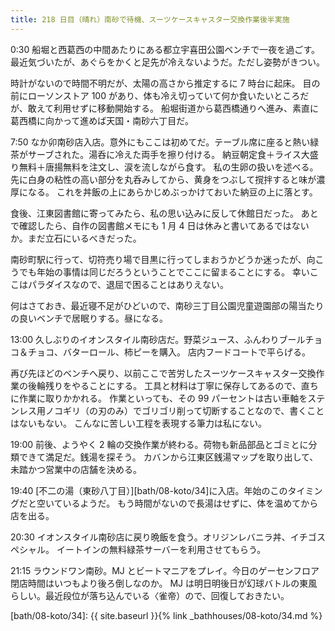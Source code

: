 ```yaml
---
title: 218 日目（晴れ）南砂で待機、スーツケースキャスター交換作業後半実施
---
```


0:30 船堀と西葛西の中間あたりにある都立宇喜田公園ベンチで一夜を過ごす。
最近気づいたが、あぐらをかくと足先が冷えないようだ。ただし姿勢がきつい。

時計がないので時間不明だが、太陽の高さから推定するに 7 時台に起床。
目の前にローソンストア 100 があり、体も冷え切っていて何か食いたいところだが、敢えて利用せずに移動開始する。
船堀街道から葛西橋通りへ進み、素直に葛西橋に向かって進めば天国・南砂六丁目だ。

7:50 なか卯南砂店入店。意外にもここは初めてだ。テーブル席に座ると熱い緑茶がサーブされた。湯呑に冷えた両手を擦り付ける。
納豆朝定食＋ライス大盛り無料＋唐揚無料を注文し、涙を流しながら食す。
私の生卵の扱いを述べる。先に白身の粘性の高い部分を丸呑みしてから、黄身をつぶして撹拌すると味が濃厚になる。
これを丼飯の上にあらかじめぶっかけておいた納豆の上に落とす。

食後、江東図書館に寄ってみたら、私の思い込みに反して休館日だった。
あとで確認したら、自作の図書館メモにも 1 月 4 日は休みと書いてあるではないか。まだ立石にいるべきだった。

南砂町駅に行って、切符売り場で目黒に行ってしまおうかどうか迷ったが、向こうでも年始の事情は同じだろうということでここに留まることにする。
幸いここはパラダイスなので、退屈で困ることはありえない。

何はさておき、最近寝不足がひどいので、南砂三丁目公園児童遊園部の陽当たりの良いベンチで居眠りする。昼になる。

13:00 久しぶりのイオンスタイル南砂店だ。野菜ジュース、ふんわりブールチョコ＆チョコ、バターロール、柿ピーを購入。
店内フードコートで平らげる。

再び先ほどのベンチへ戻り、以前ここで苦労したスーツケースキャスター交換作業の後輪残りをやることにする。
工具と材料は丁寧に保存してあるので、直ちに作業に取りかかれる。
作業といっても、その 99 パーセントは古い車軸をステンレス用ノコギリ（の刃のみ）でゴリゴリ削って切断することなので、書くことはないもない。
こんなに苦しい工程を表現する筆力は私にない。

19:00 前後、ようやく 2 輪の交換作業が終わる。荷物も新品部品とゴミとに分類できて満足だ。銭湯を探そう。
カバンから江東区銭湯マップを取り出して、未踏かつ営業中の店舗を決める。

19:40 [不二の湯（東砂八丁目）][bath/08-koto/34]に入店。年始のこのタイミングだと空いているようだ。
もう時間がないので長湯はせずに、体を温めてから店を出る。

20:30 イオンスタイル南砂店に戻り晩飯を食う。オリジンレバニラ丼、イチゴスペシャル。
イートインの無料緑茶サーバーを利用させてもらう。

21:15 ラウンドワン南砂。MJ とビートマニアをプレイ。今日のゲーセンフロア閉店時間はいつもより後ろ倒しなのか。
MJ は明日明後日が幻球バトルの東風らしい。最近段位が落ち込んでいる〈雀帝）ので、回復しておきたい。

[bath/08-koto/34]: {{ site.baseurl }}{% link _bathhouses/08-koto/34.md %}
